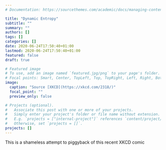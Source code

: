 ```yaml
---
# Documentation: https://sourcethemes.com/academic/docs/managing-content/

title: "Dynamic Entropy"
subtitle: ""
summary: ""
authors: []
tags: []
categories: []
date: 2020-06-24T17:50:40+01:00
lastmod: 2020-06-24T17:50:40+01:00
featured: false
draft: true

# Featured image
# To use, add an image named `featured.jpg/png` to your page's folder.
# Focal points: Smart, Center, TopLeft, Top, TopRight, Left, Right, BottomLeft, Bottom, BottomRight.
image:
  caption: "Source [XKCD](https://xkcd.com/2318/)"
  focal_point: ""
  preview_only: false

# Projects (optional).
#   Associate this post with one or more of your projects.
#   Simply enter your project's folder or file name without extension.
#   E.g. `projects = ["internal-project"]` references `content/project/deep-learning/index.md`.
#   Otherwise, set `projects = []`.
projects: []
---
```


This is a shameless attempt to piggyback of this recent XKCD comic
